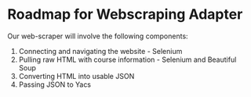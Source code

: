# Roadmap for Webscraping Adapter
Our web-scraper will involve the following components:

1. Connecting and navigating the website - Selenium
2. Pulling raw HTML with course information - Selenium and Beautiful Soup
3. Converting HTML into usable JSON
4. Passing JSON to Yacs

